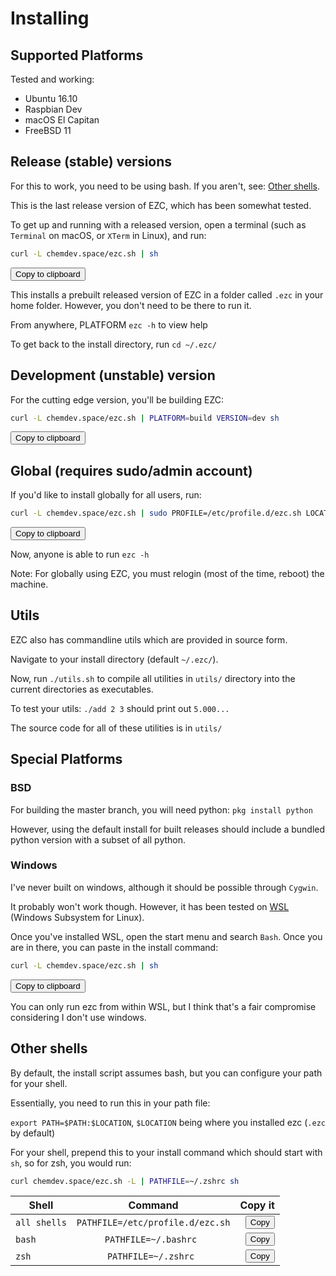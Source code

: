 
# Installing

## Supported Platforms

Tested and working:

  * Ubuntu 16.10
  * Raspbian Dev
  * macOS El Capitan
  * FreeBSD 11

## Release (stable) versions

For this to work, you need to be using bash. If you aren't, see: [Other shells](/#/installing?id=other-shells).

This is the last release version of EZC, which has been somewhat tested.

To get up and running with a released version, open a terminal (such as `Terminal` on macOS, or `XTerm` in Linux), and run:

``` bash
curl -L chemdev.space/ezc.sh | sh
```

<button class="btn" data-clipboard-text='curl -L chemdev.space/ezc.sh | sh'>
    Copy to clipboard
</button>


This installs a prebuilt released version of EZC in a folder called `.ezc` in your home folder. However, you don't need to be there to run it.

From anywhere, PLATFORM `ezc -h` to view help

To get back to the install directory, run `cd ~/.ezc/`



## Development (unstable) version

For the cutting edge version, you'll be building EZC:

```bash
curl -L chemdev.space/ezc.sh | PLATFORM=build VERSION=dev sh
```

<button class="btn" data-clipboard-text='curl -L chemdev.space/ezc.sh | PLATFORM=build VERSION=dev sh'>
    Copy to clipboard
</button>


## Global (requires sudo/admin account)

If you'd like to install globally for all users, run:

```bash
curl -L chemdev.space/ezc.sh | sudo PROFILE=/etc/profile.d/ezc.sh LOCATION=/usr/local/ezc/ sh
```

<button class="btn" data-clipboard-text='curl -L chemdev.space/ezc.sh | sudo PROFILE=/etc/profile.d/ezc.sh LOCATION=/usr/local/ezc/ sh'>
    Copy to clipboard
</button>

Now, anyone is able to run `ezc -h`

Note: For globally using EZC, you must relogin (most of the time, reboot) the machine.

## Utils

EZC also has commandline utils which are provided in source form.

Navigate to your install directory (default `~/.ezc/`).

Now, run `./utils.sh` to compile all utilities in `utils/` directory into the current directories as executables.

To test your utils: `./add 2 3` should print out `5.000...`

The source code for all of these utilities is in `utils/`

## Special Platforms

### BSD

For building the master branch, you will need python: `pkg install python`

However, using the default install for built releases should include a bundled python version with a subset of all python.

### Windows

I've never built on windows, although it should be possible through `Cygwin`.

It probably won't work though. However, it has been tested on [WSL](https://msdn.microsoft.com/en-us/commandline/wsl/install_guide) (Windows Subsystem for Linux).

Once you've installed WSL, open the start menu and search `Bash`. Once you are in there, you can paste in the install command:

``` bash
curl -L chemdev.space/ezc.sh | sh
```

<button class="btn" data-clipboard-text='curl -L chemdev.space/ezc.sh | sh'>
    Copy to clipboard
</button>

You can only run ezc from within WSL, but I think that's a fair compromise considering I don't use windows.


## Other shells

By default, the install script assumes bash, but you can configure your path for your shell.

Essentially, you need to run this in your path file:

`export PATH=$PATH:$LOCATION`, `$LOCATION` being where you installed ezc (`.ezc` by default)

For your shell, prepend this to your install command which should start with `sh`, so for zsh, you would run:

``` bash
curl chemdev.space/ezc.sh -L | PATHFILE=~/.zshrc sh
```

| Shell | Command | Copy it |
| ------------- |:-------------:| -----:|
| `all shells` | `PATHFILE=/etc/profile.d/ezc.sh` | <button class="btn" data-clipboard-text='PATHFILE=/etc/profile.d/ezc.sh '>Copy</button> | 
| `bash` | `PATHFILE=~/.bashrc ` | <button class="btn" data-clipboard-text='PATHFILE=~/.bashrc '>Copy</button> | 
| `zsh` | `PATHFILE=~/.zshrc ` | <button class="btn" data-clipboard-text='PATHFILE=~/.zshrc '>Copy</button> | 
